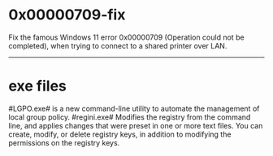# 0x00000709-fix
Fix the famous Windows 11 error 0x00000709 (Operation could not be completed), when trying to connect to a shared printer over LAN.
__________________________________________________
# exe files
#LGPO.exe# is a new command-line utility to automate the management of local group policy.
#regini.exe# Modifies the registry from the command line, and applies changes that were preset in one or more text files. You can create, modify, or delete registry keys, in addition to modifying the permissions on the registry keys.
